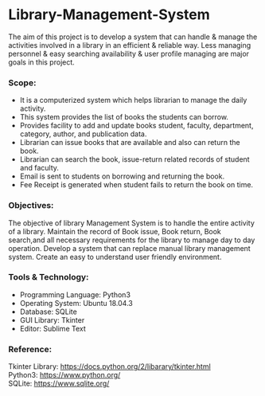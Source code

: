 # Library-Management-System
The aim of this project is to develop a system that can handle &amp; manage the activities involved in a library in an efficient &amp; reliable way. Less managing personnel &amp; easy searching availability &amp; user profile managing are major goals in this project.

### Scope:

* It is a computerized system which helps librarian to manage the daily activity.
* This system provides the list of books the students can borrow.
* Provides facility to add and update books student, faculty, department, category, author, and publication data.
* Librarian can issue books that are available and also can return the book. 
* Librarian can search the book, issue-return related records of student and faculty.
* Email is sent to students on borrowing and returning the book.
* Fee Receipt is generated when student fails to return the book on time.




### Objectives:

The objective of library Management System is to handle the entire activity of a library.
Maintain the record of Book issue, Book return, Book search,and all necessary requirements for the library to manage day to day operation.
Develop a system that can replace manual library management system.
Create an easy to understand user friendly environment.  



### Tools & Technology:

* Programming Language: Python3
* Operating System: Ubuntu 18.04.3 
* Database: SQLite
* GUI Library: Tkinter
* Editor: Sublime Text

### Reference:

Tkinter Library:  https://docs.python.org/2/libarary/tkinter.html<br/>
Python3:  https://www.python.org/ <br/>
SQLite:  https://www.sqlite.org/





